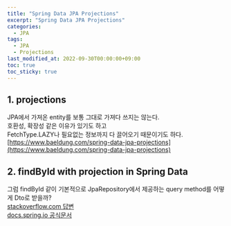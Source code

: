 ```yaml
---
title: "Spring Data JPA Projections"
excerpt: "Spring Data JPA Projections"
categories: 
  - JPA
tags: 
  - JPA
  - Projections
last_modified_at: 2022-09-30T00:00:00+09:00
toc: true
toc_sticky: true
---
```

## 1. projections
JPA에서 가져온 entity를 보통 그대로 가져다 쓰지는 않는다.  
호환성, 확장성 같은 이유가 있기도 하고  
FetchType.LAZY나 필요없는 정보까지 다 끌어오기 때문이기도 하다.  
[https://www.baeldung.com/spring-data-jpa-projections](https://www.baeldung.com/spring-data-jpa-projections)  

## 2. findById with projection in Spring Data
그럼 findById 같이 기본적으로 JpaRepository에서 제공하는 query method를 어떻게 Dto로 받을까?  
[stackoverflow.com 답변](https://stackoverflow.com/questions/49669511/how-to-override-findbyid-with-projection-in-spring-data)  
[docs.spring.io 공식문서](https://docs.spring.io/spring-data/jpa/docs/current/reference/html/#projection.dynamic)
